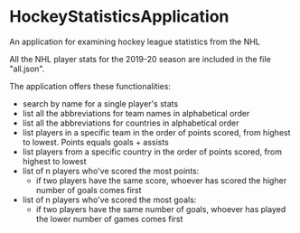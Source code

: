 # HockeyStatisticsApplication
An application for examining hockey league statistics from the NHL

All the NHL player stats for the 2019-20 season are included in the file "all.json".

The application offers these functionalities:
- search by name for a single player's stats
- list all the abbreviations for team names in alphabetical order
- list all the abbreviations for countries in alphabetical order
- list players in a specific team in the order of points scored, from highest to lowest. Points equals goals + assists
- list players from a specific country in the order of points scored, from highest to lowest
- list of n players who've scored the most points:
  - if two players have the same score, whoever has scored the higher number of goals comes first
- list of n players who've scored the most goals:
  - if two players have the same number of goals, whoever has played the lower number of games comes first
